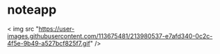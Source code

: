 # noteapp
< img src "https://user-images.githubusercontent.com/113675481/213980537-e7afd340-0c2c-4f5e-9b49-a527bcf825f7.gif" />
